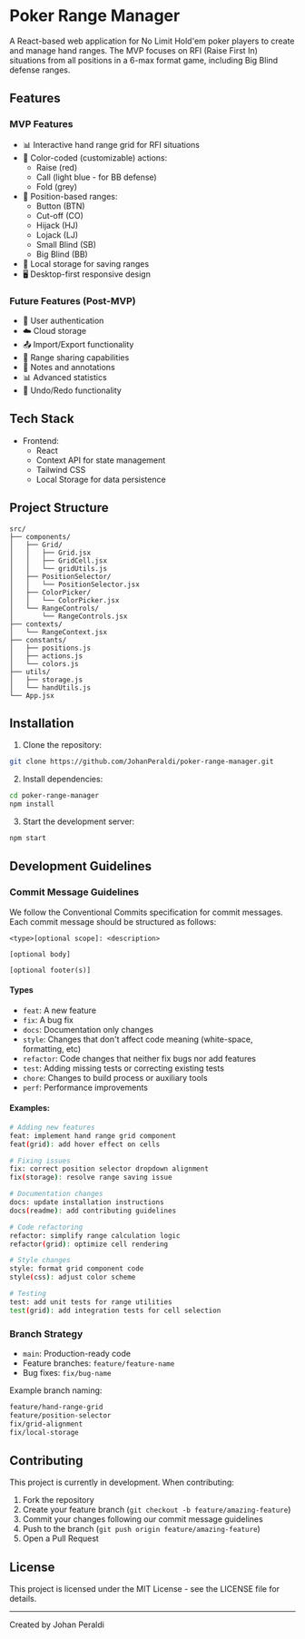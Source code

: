# Poker Range Manager
A React-based web application for No Limit Hold'em poker players to create and manage hand ranges. The MVP focuses on RFI (Raise First In) situations from all positions in a 6-max format game, including Big Blind defense ranges.

## Features

### MVP Features
- 📊 Interactive hand range grid for RFI situations
- 🎨 Color-coded (customizable) actions:
  - Raise (red)
  - Call (light blue - for BB defense)
  - Fold (grey)
- 🎯 Position-based ranges:
  - Button (BTN)
  - Cut-off (CO)
  - Hijack (HJ)
  - Lojack (LJ)
  - Small Blind (SB)
  - Big Blind (BB)
- 💾 Local storage for saving ranges
- 🖥️ Desktop-first responsive design

### Future Features (Post-MVP)
- 🔐 User authentication
- ☁️ Cloud storage
- 📤 Import/Export functionality
- 👥 Range sharing capabilities
- 📝 Notes and annotations
- 📊 Advanced statistics
- 🔄 Undo/Redo functionality

## Tech Stack
- Frontend:
  - React
  - Context API for state management
  - Tailwind CSS
  - Local Storage for data persistence

## Project Structure
```
src/
├── components/
│   ├── Grid/
│   │   ├── Grid.jsx
│   │   ├── GridCell.jsx
│   │   └── gridUtils.js
│   ├── PositionSelector/
│   │   └── PositionSelector.jsx
│   ├── ColorPicker/
│   │   └── ColorPicker.jsx
│   └── RangeControls/
│       └── RangeControls.jsx
├── contexts/
│   └── RangeContext.jsx
├── constants/
│   ├── positions.js
│   ├── actions.js
│   └── colors.js
├── utils/
│   ├── storage.js
│   └── handUtils.js
└── App.jsx
```

## Installation
1. Clone the repository:
```bash
git clone https://github.com/JohanPeraldi/poker-range-manager.git
```
2. Install dependencies:
```bash
cd poker-range-manager
npm install
```
3. Start the development server:
```bash
npm start
```

## Development Guidelines
### Commit Message Guidelines
We follow the Conventional Commits specification for commit messages. Each commit message should be structured as follows:
```
<type>[optional scope]: <description>

[optional body]

[optional footer(s)]
```

#### Types
- `feat`: A new feature
- `fix`: A bug fix
- `docs`: Documentation only changes
- `style`: Changes that don't affect code meaning (white-space, formatting, etc)
- `refactor`: Code changes that neither fix bugs nor add features
- `test`: Adding missing tests or correcting existing tests
- `chore`: Changes to build process or auxiliary tools
- `perf`: Performance improvements

#### Examples:
```bash
# Adding new features
feat: implement hand range grid component
feat(grid): add hover effect on cells

# Fixing issues
fix: correct position selector dropdown alignment
fix(storage): resolve range saving issue

# Documentation changes
docs: update installation instructions
docs(readme): add contributing guidelines

# Code refactoring
refactor: simplify range calculation logic
refactor(grid): optimize cell rendering

# Style changes
style: format grid component code
style(css): adjust color scheme

# Testing
test: add unit tests for range utilities
test(grid): add integration tests for cell selection
```

### Branch Strategy
- `main`: Production-ready code
- Feature branches: `feature/feature-name`
- Bug fixes: `fix/bug-name`

Example branch naming:
```bash
feature/hand-range-grid
feature/position-selector
fix/grid-alignment
fix/local-storage
```

## Contributing
This project is currently in development. When contributing:
1. Fork the repository
2. Create your feature branch (`git checkout -b feature/amazing-feature`)
3. Commit your changes following our commit message guidelines
4. Push to the branch (`git push origin feature/amazing-feature`)
5. Open a Pull Request

## License
This project is licensed under the MIT License - see the LICENSE file for details.

---
Created by Johan Peraldi